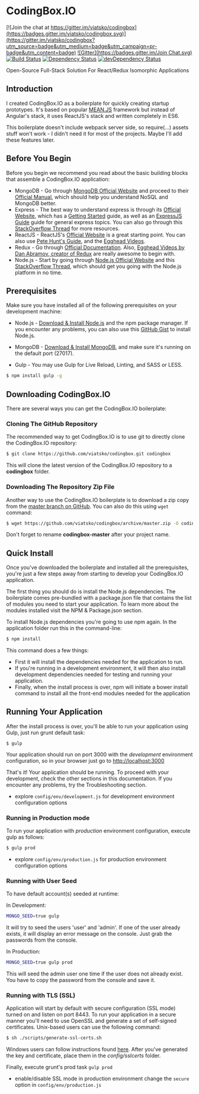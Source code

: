 # CodingBox.IO

[![Join the chat at https://gitter.im/viatsko/codingbox](https://badges.gitter.im/viatsko/codingbox.svg)](https://gitter.im/viatsko/codingbox?utm_source=badge&utm_medium=badge&utm_campaign=pr-badge&utm_content=badge)
[![Gitter](https://badges.gitter.im/Join Chat.svg)](https://gitter.im/viatsko/codingbox?utm_source=badge&utm_medium=badge&utm_campaign=pr-badge&utm_content=badge)
[![Build Status](https://travis-ci.org/viatsko/codingbox.svg?branch=master)](https://travis-ci.org/viatsko/codingbox)
[![Dependency Status](https://david-dm.org/viatsko/codingbox.svg?style=flat-square)](https://david-dm.org/viatsko/codingbox)
[![devDependency Status](https://david-dm.org/viatsko/codingbox/dev-status.svg?style=flat-square)](https://david-dm.org/viatsko/codingbox#info=devDependencies)

Open-Source Full-Stack Solution For React/Redux Isomorphic Applications

## Introduction
I created CodingBox.IO as a boilerplate for quickly creating startup prototypes. It's based on popular [MEAN.JS](http://meanjs.org/) framework but instead of Angular's stack, it uses ReactJS's stack and written completely in ES6.

This boilerplate doesn't include webpack server side, so require(...) assets stuff won't work - I didn't need it for most of the projects. Maybe I'll add these features later.

## Before You Begin
Before you begin we recommend you read about the basic building blocks that assemble a CodingBox.IO application:

* MongoDB - Go through [MongoDB Official Website](http://mongodb.org/) and proceed to their [Official Manual](http://docs.mongodb.org/manual/), which should help you understand NoSQL and MongoDB better.
* Express - The best way to understand express is through its [Official Website](http://expressjs.com/), which has a [Getting Started](http://expressjs.com/starter/installing.html) guide, as well as an [ExpressJS Guide](http://expressjs.com/guide/error-handling.html) guide for general express topics. You can also go through this [StackOverflow Thread](http://stackoverflow.com/questions/8144214/learning-express-for-node-js) for more resources.
* ReactJS - ReactJS's [Official Website](http://facebook.github.io/react/) is a great starting point. You can also use [Pete Hunt's Guide](https://github.com/petehunt/react-howto), and the [Egghead Videos](https://egghead.io/).
* Redux - Go through [Official Documentation](http://redux.js.org/). Also, [Egghead Videos by Dan Abramov, creator of Redux](https://egghead.io/series/getting-started-with-redux) are really awesome to begin with.
* Node.js - Start by going through [Node.js Official Website](http://nodejs.org/) and this [StackOverflow Thread](http://stackoverflow.com/questions/2353818/how-do-i-get-started-with-node-js), which should get you going with the Node.js platform in no time.

## Prerequisites
Make sure you have installed all of the following prerequisites on your development machine:

* Node.js - [Download & Install Node.js](https://nodejs.org/en/download/) and the npm package manager. If you encounter any problems, you can also use this [GitHub Gist](https://gist.github.com/isaacs/579814) to install Node.js.
* MongoDB - [Download & Install MongoDB](http://www.mongodb.org/downloads), and make sure it's running on the default port (27017).

* Gulp - You may use Gulp for Live Reload, Linting, and SASS or LESS.

```bash
$ npm install gulp -g
```

## Downloading CodingBox.IO
There are several ways you can get the CodingBox.IO boilerplate:

### Cloning The GitHub Repository
The recommended way to get CodingBox.IO is to use git to directly clone the CodingBox.IO repository:

```bash
$ git clone https://github.com/viatsko/codingbox.git codingbox
```

This will clone the latest version of the CodingBox.IO repository to a **codingbox** folder.

### Downloading The Repository Zip File
Another way to use the CodingBox.IO boilerplate is to download a zip copy from the [master branch on GitHub](https://github.com/viatsko/codingbox/archive/master.zip). You can also do this using `wget` command:

```bash
$ wget https://github.com/viatsko/codingbox/archive/master.zip -O codingbox.zip; unzip codingbox.zip; rm codingbox.zip
```

Don't forget to rename **codingbox-master** after your project name.

## Quick Install
Once you've downloaded the boilerplate and installed all the prerequisites, you're just a few steps away from starting to develop your CodingBox.IO application.

The first thing you should do is install the Node.js dependencies. The boilerplate comes pre-bundled with a package.json file that contains the list of modules you need to start your application. To learn more about the modules installed visit the NPM & Package.json section.

To install Node.js dependencies you're going to use npm again. In the application folder run this in the command-line:

```bash
$ npm install
```

This command does a few things:
* First it will install the dependencies needed for the application to run.
* If you're running in a development environment, it will then also install development dependencies needed for testing and running your application.
* Finally, when the install process is over, npm will initiate a bower install command to install all the front-end modules needed for the application

## Running Your Application
After the install process is over, you'll be able to run your application using Gulp, just run grunt default task:

```
$ gulp
```

Your application should run on port 3000 with the *development* environment configuration, so in your browser just go to [http://localhost:3000](http://localhost:3000)

That's it! Your application should be running. To proceed with your development, check the other sections in this documentation.
If you encounter any problems, try the Troubleshooting section.

* explore `config/env/development.js` for development environment configuration options

### Running in Production mode
To run your application with *production* environment configuration, execute gulp as follows:

```bash
$ gulp prod
```

* explore `config/env/production.js` for production environment configuration options

### Running with User Seed
To have default account(s) seeded at runtime:

In Development:
```bash
MONGO_SEED=true gulp
```
It will try to seed the users 'user' and 'admin'. If one of the user already exists, it will display an error message on the console. Just grab the passwords from the console.

In Production:
```bash
MONGO_SEED=true gulp prod
```
This will seed the admin user one time if the user does not already exist. You have to copy the password from the console and save it.

### Running with TLS (SSL)
Application will start by default with secure configuration (SSL mode) turned on and listen on port 8443.
To run your application in a secure manner you'll need to use OpenSSL and generate a set of self-signed certificates. Unix-based users can use the following command:

```bash
$ sh ./scripts/generate-ssl-certs.sh
```

Windows users can follow instructions found [here](http://www.websense.com/support/article/kbarticle/How-to-use-OpenSSL-and-Microsoft-Certification-Authority).
After you've generated the key and certificate, place them in the *config/sslcerts* folder.

Finally, execute grunt's prod task `gulp prod`
* enable/disable SSL mode in production environment change the `secure` option in `config/env/production.js`
